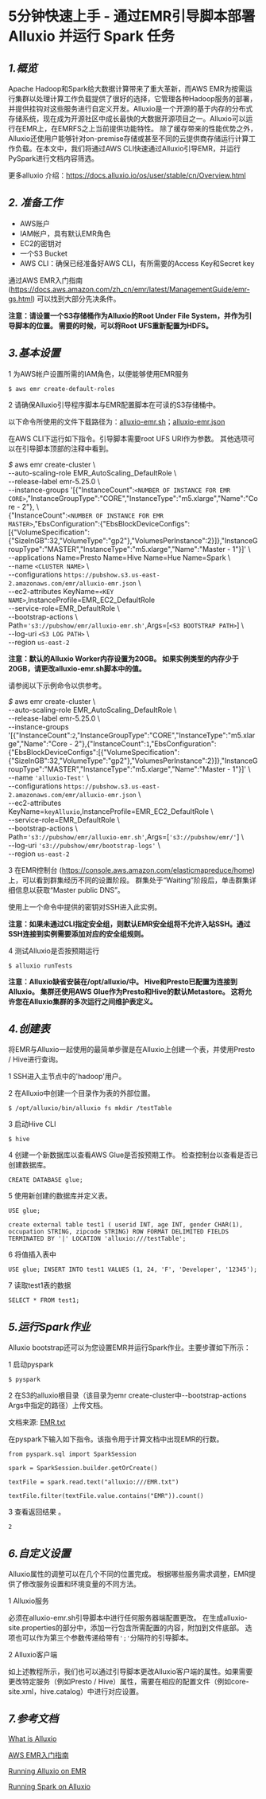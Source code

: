 # 5分钟快速上手 - 通过EMR引导脚本部署Alluxio 并运行 Spark 任务

## *1.概览*
Apache Hadoop和Spark给大数据计算带来了重大革新，而AWS EMR为按需运行集群以处理计算工作负载提供了很好的选择，它管理各种Hadoop服务的部署，并提供挂钩对这些服务进行自定义开发。Alluxio是一个开源的基于内存的分布式存储系统，现在成为开源社区中成长最快的大数据开源项目之一。Alluxio可以运行在EMR上，在EMRFS之上当前提供功能特性。 除了缓存带来的性能优势之外，Alluxio还使用户能够针对on-premise存储或甚至不同的云提供商存储运行计算工作负载。在本文中，我们将通过AWS CLI快速通过Alluxio引导EMR，并运行PySpark进行文档内容筛选。

更多alluxio 介绍：https://docs.alluxio.io/os/user/stable/cn/Overview.html


## *2. 准备工作*

* AWS账户
* IAM帐户，具有默认EMR角色
* EC2的密钥对
* 一个S3 Bucket
* AWS CLI：确保已经准备好AWS CLI，有所需要的Access Key和Secret key

通过AWS EMR入门指南 (https://docs.aws.amazon.com/zh_cn/emr/latest/ManagementGuide/emr-gs.html) 可以找到大部分先决条件。 

**注意：请设置一个S3存储桶作为Alluxio的Root Under File System，并作为引导脚本的位置。 需要的时候，可以将Root UFS重新配置为HDFS。**

## *3.基本设置*

1 为AWS帐户设置所需的IAM角色，以便能够使用EMR服务

`$ aws emr create-default-roles`

2 请确保Alluxio引导程序脚本与EMR配置脚本在可读的S3存储桶中。 

以下命令所使用的文件下载路径为：[alluxio-emr.sh](https://raw.githubusercontent.com/zhaoanbei/alluxioOnEMR/master/files/alluxio-emr.sh)；[alluxio-emr.json](https://github.com/zhaoanbei/alluxioOnEMR/blob/master/files/alluxio-emr.json) 


在AWS CLI下运行如下指令。引导脚本需要root UFS URI作为参数。 其他选项可以在引导脚本顶部的注释中看到。

*$* aws emr create-cluster \\ \
--auto-scaling-role EMR_AutoScaling_DefaultRole \\ \
--release-label emr-5.25.0 \\ \
--instance-groups '[{"InstanceCount":`<NUMBER OF INSTANCE FOR EMR CORE>`,"InstanceGroupType":"CORE","InstanceType":"m5.xlarge","Name":"Core - 2"}, \\ \
{"InstanceCount":`<NUMBER OF INSTANCE FOR EMR MASTER>`,"EbsConfiguration":{"EbsBlockDeviceConfigs":[{"VolumeSpecification":{"SizeInGB":32,"VolumeType":"gp2"},"VolumesPerInstance":2}]},"InstanceGroupType":"MASTER","InstanceType":"m5.xlarge","Name":"Master - 1"}]' \\ \
--applications Name=Presto Name=Hive Name=Hue Name=Spark \\ \
--name `<CLUSTER NAME>` \\ \
--configurations `https://pubshow.s3.us-east-2.amazonaws.com/emr/alluxio-emr.json` \\ \
--ec2-attributes KeyName=`<KEY NAME>`,InstanceProfile=EMR_EC2_DefaultRole \
--service-role=EMR_DefaultRole \\ \
--bootstrap-actions \\ \
Path=`'s3://pubshow/emr/alluxio-emr.sh'`,Args=[`<S3 BOOTSTRAP PATH>`] \\ \
--log-uri `<S3 LOG PATH>` \\ \
--region `us-east-2`

**注意：默认的Alluxio Worker内存设置为20GB。 如果实例类型的内存少于20GB，请更改alluxio-emr.sh脚本中的值。**

请参阅以下示例命令以供参考。

*$* aws emr create-cluster \\ \
--auto-scaling-role EMR_AutoScaling_DefaultRole \\ \
--release-label emr-5.25.0 \\ \
--instance-groups '[{"InstanceCount":`2`,"InstanceGroupType":"CORE","InstanceType":"m5.xlarge","Name":"Core - 2"},{"InstanceCount":`1`,"EbsConfiguration":{"EbsBlockDeviceConfigs":[{"VolumeSpecification":{"SizeInGB":32,"VolumeType":"gp2"},"VolumesPerInstance":2}]},"InstanceGroupType":"MASTER","InstanceType":"m5.xlarge","Name":"Master - 1"}]' \\ \
--name `'alluxio-Test'` \\ \
--configurations `https://pubshow.s3.us-east-2.amazonaws.com/emr/alluxio-emr.json` \\ \
--ec2-attributes KeyName=`keyAlluxio`,InstanceProfile=EMR_EC2_DefaultRole \\ \
--service-role=EMR_DefaultRole \\ \
--bootstrap-actions \\ \
Path=`'s3://pubshow/emr/alluxio-emr.sh'`,Args=[`'s3://pubshow/emr/'`] \\ \
--log-uri `'s3://pubshow/emr/bootstrap-logs'`  \\ \
--region `us-east-2`

3 在EMR控制台 (https://console.aws.amazon.com/elasticmapreduce/home) 上，可以看到群集经历不同的设置阶段。 群集处于“Waiting”阶段后，单击群集详细信息以获取“Master public DNS”。 

使用上一个命令中提供的密钥对SSH进入此实例。 

**注意：如果未通过CLI指定安全组，则默认EMR安全组将不允许入站SSH。通过SSH连接到实例需要添加对应的安全组规则。**

4 测试Alluxio是否按预期运行

`$ alluxio runTests`

**注意：Alluxio缺省安装在/opt/alluxio/中。 Hive和Presto已配置为连接到Alluxio。 集群还使用AWS Glue作为Presto和Hive的默认Metastore。 这将允许您在Alluxio集群的多次运行之间维护表定义。**



## *4.创建表*

将EMR与Alluxio一起使用的最简单步骤是在Alluxio上创建一个表，并使用Presto / Hive进行查询。

1 SSH进入主节点中的'hadoop'用户。

2 在Alluxio中创建一个目录作为表的外部位置。

`$ /opt/alluxio/bin/alluxio fs mkdir /testTable`

3 启动Hive CLI

`$ hive`

4 创建一个新数据库以查看AWS Glue是否按预期工作。 检查控制台以查看是否已创建数据库。

`CREATE DATABASE glue;`

5 使用新创建的数据库并定义表。

`USE glue;`

`create external table test1 (
userid INT,
age INT,
gender CHAR(1),
occupation STRING,
zipcode STRING)
ROW FORMAT DELIMITED
FIELDS TERMINATED BY '|'
LOCATION 'alluxio:///testTable';`

6 将值插入表中

`USE glue;
INSERT INTO test1 VALUES (1, 24, 'F', 'Developer', '12345');`

7 读取test1表的数据

`SELECT * FROM test1;`

## *5.运行Spark作业*

Alluxio bootstrap还可以为您设置EMR并运行Spark作业。主要步骤如下所示：

1 启动pyspark

`$ pyspark`

2 在S3的alluxio根目录（该目录为emr create-cluster中--bootstrap-actions Args中指定的路径）上传文档。

文档来源: [EMR.txt](https://raw.githubusercontent.com/zhaoanbei/alluxioOnEMR/master/files/EMR.txt)

在pyspark下输入如下指令。该指令用于计算文档中出现EMR的行数。

`from pyspark.sql import SparkSession`

`spark = SparkSession.builder.getOrCreate()`

`textFile = spark.read.text("alluxio:///EMR.txt")`

`textFile.filter(textFile.value.contains("EMR")).count()`

3 查看返回结果 。

`2`

## *6.自定义设置*

Alluxio属性的调整可以在几个不同的位置完成。 根据哪些服务需求调整，EMR提供了修改服务设置和环境变量的不同方法。

1 Alluxio服务

必须在alluxio-emr.sh引导脚本中进行任何服务器端配置更改。 在生成alluxio-site.properties的部分中，添加一行包含所需配置的内容，附加到文件底部。 选项也可以作为第三个参数传递给带有`';'`分隔符的引导脚本。

2 Alluxio客户端

如上述教程所示，我们也可以通过引导脚本更改Alluxio客户端的属性。如果需要更改特定服务（例如Presto / Hive）属性，需要在相应的配置文件（例如core-site.xml，hive.catalog）中进行对应设置。

## *7.参考文档*

[What is Alluxio](https://docs.alluxio.io/os/user/stable/en/Overview.html)

[AWS EMR入门指南](https://docs.aws.amazon.com/zh_cn/emr/latest/ManagementGuide/emr-gs.html)

[Running Alluxio on EMR](https://docs.alluxio.io/os/user/stable/en/compute/AWS-EMR.html)

[Running Spark on Alluxio](https://docs.alluxio.io/os/user/1.8/en/compute/Spark.html)
